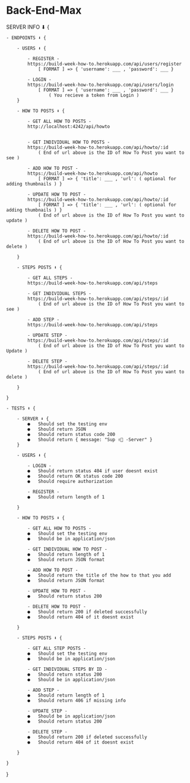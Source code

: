 # Back-End-Max

SERVER INFO ⬇︎ {

    - ENDPOINTS ⬇︎ {

        - USERS ⬇︎ {

            - REGISTER -
            https://build-week-how-to.herokuapp.com/api/users/register
                [ FORMAT ] => { 'username': ___ , 'password': ___ }

            - LOGIN -
            https://build-week-how-to.herokuapp.com/api/users/login
                [ FORMAT ] => { 'username': ___ , 'password': ___ }
                    ( You recieve a token from Login )
        }

        - HOW TO POSTS ⬇︎ {

            - GET ALL HOW TO POSTS -
            http://localhost:4242/api/howto
                

            - GET INDIVIDUAL HOW TO POSTS -
            https://build-week-how-to.herokuapp.com/api/howto/:id
                ( End of url above is the ID of How To Post you want to see )

            - ADD HOW TO POST -
            https://build-week-how-to.herokuapp.com/api/howto
                [ FORMAT ] => { 'title': ___ , 'url': ( optional for adding thumbnails ) }

            - UPDATE HOW TO POST -
            https://build-week-how-to.herokuapp.com/api/howto/:id
                [ FORMAT ] => { 'title': ___ , 'url': ( optional for adding thumbnails ) }
                ( End of url above is the ID of How To Post you want to update )

            - DELETE HOW TO POST -
            https://build-week-how-to.herokuapp.com/api/howto/:id
                ( End of url above is the ID of How To Post you want to delete )

        }

        - STEPS POSTS ⬇︎ {

            - GET ALL STEPS -
            https://build-week-how-to.herokuapp.com/api/steps

            - GET INDIVIDUAL STEPS -
            https://build-week-how-to.herokuapp.com/api/steps/:id
                ( End of url above is the ID of How To Post you want to see )

            - ADD STEP -
            https://build-week-how-to.herokuapp.com/api/steps

            - UPDATE STEP -
            https://build-week-how-to.herokuapp.com/api/steps/:id
                ( End of url above is the ID of How To Post you want to Update )

            - DELETE STEP -
            https://build-week-how-to.herokuapp.com/api/steps/:id
                ( End of url above is the ID of How To Post you want to delete )

        }

    }

    - TESTS ⬇︎ {

        - SERVER ⬇︎ {
            ●   Should set the testing env 
            ●   Should return JSON
            ●   Should return status code 200
            ●   Should return { message: "Sup ✌🏼 -Server" }
        }

        - USERS ⬇︎ {

            - LOGIN -
            ●   Should return status 404 if user doesnt exist
            ●   Should return OK status code 200
            ●   Should require authorization

            - REGISTER -
            ●   Should return length of 1

        }

        - HOW TO POSTS ⬇︎ {

            - GET ALL HOW TO POSTS -
            ●   Should set the testing env
            ●   Should be in application/json

            - GET INDIVIDUAL HOW TO POST -
            ●   Should return length of 1
            ●   Should return JSON format

            - ADD HOW TO POST -
            ●   Should return the title of the how to that you add
            ●   Should return JSON format

            - UPDATE HOW TO POST -
            ●   Should return status 200

            - DELETE HOW TO POST -
            ●   Should return 200 if deleted successfully
            ●   Should return 404 of it doesnt exist

        }

        - STEPS POSTS ⬇︎ {

            - GET ALL STEP POSTS -
            ●   Should set the testing env
            ●   Should be in application/json

            - GET INDIVIDUAL STEPS BY ID -
            ●   Should return status 200
            ●   Should be in application/json

            - ADD STEP -
            ●   Should return length of 1
            ●   Should return 406 if missing info

            - UPDATE STEP -
            ●   Should be in application/json
            ●   Should return status 200

            - DELETE STEP -
            ●   Should return 200 if deleted successfully
            ●   Should return 404 of it doesnt exist

        }

    }
}

